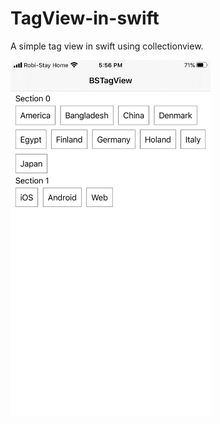 # TagView-in-swift

A simple tag view in swift using collectionview.

<img src = "IMG_D14C5976AC2B-1.jpeg" width="320">
